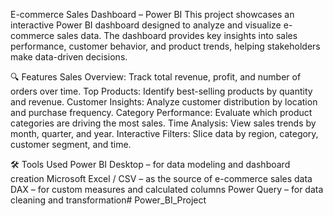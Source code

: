 E-commerce Sales Dashboard – Power BI
This project showcases an interactive Power BI dashboard designed to analyze and visualize e-commerce sales data. The dashboard provides key insights into sales performance, customer behavior, and product trends, helping stakeholders make data-driven decisions.

🔍 Features
Sales Overview: Track total revenue, profit, and number of orders over time.
Top Products: Identify best-selling products by quantity and revenue.
Customer Insights: Analyze customer distribution by location and purchase frequency.
Category Performance: Evaluate which product categories are driving the most sales.
Time Analysis: View sales trends by month, quarter, and year.
Interactive Filters: Slice data by region, category, customer segment, and time.

🛠️ Tools Used
Power BI Desktop – for data modeling and dashboard creation
Microsoft Excel / CSV – as the source of e-commerce sales data
DAX – for custom measures and calculated columns
Power Query – for data cleaning and transformation# Power_BI_Project
